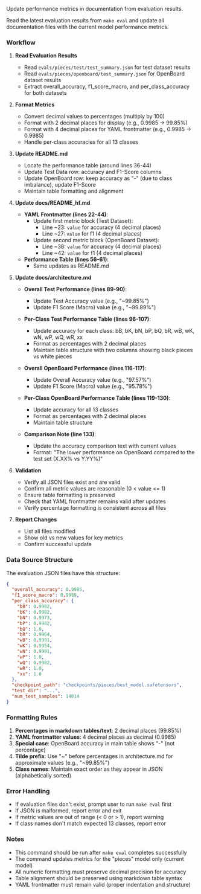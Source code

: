 Update performance metrics in documentation from evaluation results.

Read the latest evaluation results from `make eval` and update all documentation files with the current model performance metrics.

### Workflow

1. **Read Evaluation Results**
   - Read `evals/pieces/test/test_summary.json` for test dataset results
   - Read `evals/pieces/openboard/test_summary.json` for OpenBoard dataset results
   - Extract overall_accuracy, f1_score_macro, and per_class_accuracy for both datasets

2. **Format Metrics**
   - Convert decimal values to percentages (multiply by 100)
   - Format with 2 decimal places for display (e.g., 0.9985 → 99.85%)
   - Format with 4 decimal places for YAML frontmatter (e.g., 0.9985 → 0.9985)
   - Handle per-class accuracies for all 13 classes

3. **Update README.md**
   - Locate the performance table (around lines 36-44)
   - Update Test Data row: accuracy and F1-Score columns
   - Update OpenBoard row: keep accuracy as "-" (due to class imbalance), update F1-Score
   - Maintain table formatting and alignment

4. **Update docs/README_hf.md**
   - **YAML Frontmatter (lines 22-44)**:
     - Update first metric block (Test Dataset):
       - Line ~23: `value` for accuracy (4 decimal places)
       - Line ~27: `value` for f1 (4 decimal places)
     - Update second metric block (OpenBoard Dataset):
       - Line ~38: `value` for accuracy (4 decimal places)
       - Line ~42: `value` for f1 (4 decimal places)
   - **Performance Table (lines 56-61)**:
     - Same updates as README.md

5. **Update docs/architecture.md**
   - **Overall Test Performance (lines 89-90)**:
     - Update Test Accuracy value (e.g., "~99.85%")
     - Update F1 Score (Macro) value (e.g., "~99.89%")
   
   - **Per-Class Test Performance Table (lines 96-107)**:
     - Update accuracy for each class: bB, bK, bN, bP, bQ, bR, wB, wK, wN, wP, wQ, wR, xx
     - Format as percentages with 2 decimal places
     - Maintain table structure with two columns showing black pieces vs white pieces
   
   - **Overall OpenBoard Performance (lines 116-117)**:
     - Update Overall Accuracy value (e.g., "97.57%")
     - Update F1 Score (Macro) value (e.g., "95.78%")
   
   - **Per-Class OpenBoard Performance Table (lines 119-130)**:
     - Update accuracy for all 13 classes
     - Format as percentages with 2 decimal places
     - Maintain table structure
   
   - **Comparison Note (line 133)**:
     - Update the accuracy comparison text with current values
     - Format: "The lower performance on OpenBoard compared to the test set (X.XX% vs Y.YY%)"

6. **Validation**
   - Verify all JSON files exist and are valid
   - Confirm all metric values are reasonable (0 < value <= 1)
   - Ensure table formatting is preserved
   - Check that YAML frontmatter remains valid after updates
   - Verify percentage formatting is consistent across all files

7. **Report Changes**
   - List all files modified
   - Show old vs new values for key metrics
   - Confirm successful update

### Data Source Structure

The evaluation JSON files have this structure:
```json
{
  "overall_accuracy": 0.9985,
  "f1_score_macro": 0.9989,
  "per_class_accuracy": {
    "bB": 0.9982,
    "bK": 0.9982,
    "bN": 0.9973,
    "bP": 0.9982,
    "bQ": 1.0,
    "bR": 0.9964,
    "wB": 0.9991,
    "wK": 0.9954,
    "wN": 0.9991,
    "wP": 1.0,
    "wQ": 0.9982,
    "wR": 1.0,
    "xx": 1.0
  },
  "checkpoint_path": "checkpoints/pieces/best_model.safetensors",
  "test_dir": "...",
  "num_test_samples": 14014
}
```

### Formatting Rules

1. **Percentages in markdown tables/text**: 2 decimal places (99.85%)
2. **YAML frontmatter values**: 4 decimal places as decimal (0.9985)
3. **Special case**: OpenBoard accuracy in main table shows "-" (not percentage)
4. **Tilde prefix**: Use "~" before percentages in architecture.md for approximate values (e.g., "~99.85%")
5. **Class names**: Maintain exact order as they appear in JSON (alphabetically sorted)

### Error Handling

- If evaluation files don't exist, prompt user to run `make eval` first
- If JSON is malformed, report error and exit
- If metric values are out of range (< 0 or > 1), report warning
- If class names don't match expected 13 classes, report error

### Notes

- This command should be run after `make eval` completes successfully
- The command updates metrics for the "pieces" model only (current model)
- All numeric formatting must preserve decimal precision for accuracy
- Table alignment should be preserved using markdown table syntax
- YAML frontmatter must remain valid (proper indentation and structure)
